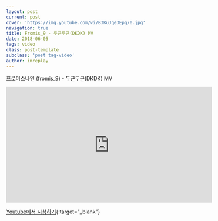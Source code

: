 ```yaml
---
layout: post
current: post
cover: 'https://img.youtube.com/vi/B3KuJqe3Epg/0.jpg'
navigation: true
title: Fromis_9 - 두근두근(DKDK) MV
date: 2018-06-05
tags: video
class: post-template
subclass: 'post tag-video'
author: imreplay
---
```


프로미스나인 (fromis_9) - 두근두근(DKDK) MV

<iframe width="560" height="315" src="https://www.youtube.com/embed/B3KuJqe3Epg?rel=0" frameborder="0" allow="autoplay; encrypted-media" allowfullscreen></iframe>

[Youtube에서 시청하기](https://www.youtube.com/watch?v=B3KuJqe3Epg){:target="_blank"}
